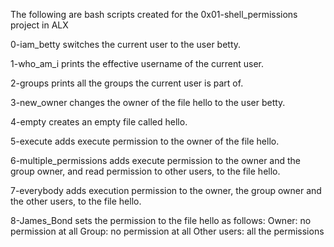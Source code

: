 The following are bash scripts created for the 0x01-shell_permissions project in ALX

0-iam_betty switches the current user to the user betty.

1-who_am_i prints the effective username of the current user.

2-groups prints all the groups the current user is part of.

3-new_owner changes the owner of the file hello to the user betty.

4-empty creates an empty file called hello.

5-execute adds execute permission to the owner of the file hello.

6-multiple_permissions adds execute permission to the owner and the group owner, and read permission to other users, to the file hello.

7-everybody adds execution permission to the owner, the group owner and the other users, to the file hello.

8-James_Bond sets the permission to the file hello as follows:
Owner: no permission at all
Group: no permission at all
Other users: all the permissions
